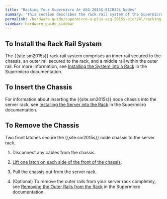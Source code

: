 ```yaml
---
title: "Racking Your Supermicro A+ ASG-2015S-E1CR24L Nodes"
summary: "This section describes the rack rail system of the Supermicro 2015S node and how to install the node in a data center."
permalink: /hardware-guide/supermicro-a-plus-asg-2015s-e1cr24l/racking-nodes.html
sidebar: hardware_guide_sidebar
---
```


## To Install the Rack Rail System
The {{site.sm2015s}} rack rail system comprises an inner rail secured to the chassis, an outer rail secured to the rack, and a middle rail within the outer rail. For more information, see [Installing the System into a Rack](https://www.supermicro.com/manuals/superstorage/MNL-2628.pdf#page=24) in the Supermicro documentation.


## To Insert the Chassis
For information about inserting the {{site.sm2015s}} node chassis into the server rack, see [Installing the Server into the Rack](https://www.supermicro.com/manuals/superstorage/MNL-2628.pdf#page=28) in the Supermicro documentation.


## To Remove the Chassis
Two front latches secure the {{site.sm2015s}} node chassis to the server rack.

1. Disconnect any cables from the chassis. 

1. [Lift one latch on each side of the front of the chassis](https://www.supermicro.com/manuals/superstorage/MNL-2628.pdf#page=29).

1. Pull the chassis out from the server rack.

1. (Optional) To remove the outer rails from your server rack completely, see [Removing the Outer Rails from the Rack](https://www.supermicro.com/manuals/superstorage/MNL-2628.pdf#page=30) in the Supermicro documentation.
